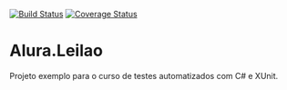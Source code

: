 [![Build Status](https://travis-ci.com/dpcosta/Alura.Leilao.svg?branch=master)](https://travis-ci.com/dpcosta/Alura.Leilao)
[![Coverage Status](https://coveralls.io/repos/github/dpcosta/Alura.Leilao/badge.svg?branch=master)](https://coveralls.io/github/dpcosta/Alura.Leilao?branch=master)

# Alura.Leilao
Projeto exemplo para o curso de testes automatizados com C# e XUnit.